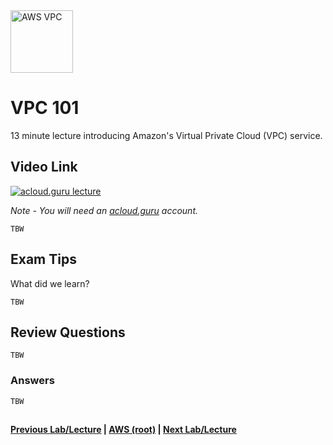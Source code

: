 <img src="https://i.imgur.com/huEPitU.png" height="100" title="AWS VPC" />


VPC 101
======

13 minute lecture introducing Amazon's Virtual Private Cloud (VPC) service.


## Video Link

[![acloud.guru lecture](https://i.imgur.com/huEPitU.png)](https://acloud.guru/course/aws-certified-solutions-architect-associate/learn/vpc/overview/watch)

*Note - You will need an [acloud.guru](acloud.guru) account.*


    TBW
    

## Exam Tips

What did we learn?

    TBW

    
## Review Questions

    TBW
    
    
### Answers

    TBW
    

## 
**[Previous Lab/Lecture](../databases/databases-exam-tips.md) | [AWS (root)](../readme.adoc) | [Next Lab/Lecture](vpc-101.md)**










